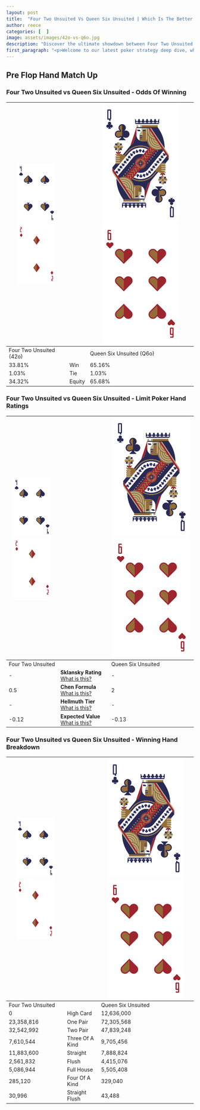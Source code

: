 ```yaml
---
layout: post
title:  "Four Two Unsuited Vs Queen Six Unsuited | Which Is The Better Hand In Poker? A Complete Guide"
author: reece
categories: [  ]
image: assets/images/42o-vs-q6o.jpg
description: "Discover the ultimate showdown between Four Two Unsuited and Queen Six Unsuited in poker! Uncover the odds, strategies, and scenarios where one hand triumphs over the other. Get ready to up your poker game with this thrilling analysis."
first_paragraph: "<p>Welcome to our latest poker strategy deep dive, where we're pitting two distinct hands against each other in a high-stakes showdown: Four Two Unsuited vs Queen Six Unsuited.</p><p>In the dynamic world of poker, every decision counts, and knowing which hand holds the upper hand is key to your success at the table.</p><p>In this article, we'll dissect these two hands, explore the scenarios where one dominates the other, and equip you with the knowledge to make strategic choices that can tip the odds in your favor.</p><p>Get ready to unravel the intriguing dynamics of these poker hands and elevate your game to new heights.</p>"
---
```




[comment]: # (sp0)

## Pre Flop Hand Match Up

<div class="table hand-ratings" markdown="1"> 



### Four Two Unsuited vs Queen Six Unsuited - Odds Of Winning


    
| ![image info](assets/images/hand1/4.png) ![image info](assets/images/hand1/2o.png) |  | ![image info](assets/images/hand2/Q.png) ![image info](assets/images/hand2/6o.png) |
| -------- | -------- | -------- |
| Four Two Unsuited (42o) |  | Queen Six Unsuited (Q6o) |
| 33.81% | Win | 65.16% |
| 1.03% | Tie | 1.03% |
| 34.32% | Equity | 65.68% |




[comment]: # (sp1)



### Four Two Unsuited vs Queen Six Unsuited - Limit Poker Hand Ratings


    
| ![image info](assets/images/hand1/4.png) ![image info](assets/images/hand1/2o.png) |  | ![image info](assets/images/hand2/Q.png) ![image info](assets/images/hand2/6o.png) |
| -------- | -------- | -------- |
| Four Two Unsuited |  | Queen Six Unsuited |
| - | **Sklansky Rating** [What is this?](/sklansky-rating-explained) | - |
| 0.5 | **Chen Formula** [What is this?](/chen-formula-explained) | 2 |
| - | **Hellmuth Tier** [What is this?](/Hellmuth-tier-explained) | - |
| -0.12 | **Expected Value** [What is this?](/expected-value-explained) | -0.13 |




[comment]: # (sp2)



### Four Two Unsuited vs Queen Six Unsuited - Winning Hand Breakdown


    
| ![image info](assets/images/hand1/4.png) ![image info](assets/images/hand1/2o.png) |  | ![image info](assets/images/hand2/Q.png) ![image info](assets/images/hand2/6o.png) |
| -------- | -------- | -------- |
| Four Two Unsuited |  | Queen Six Unsuited |
| 0 | High Card | 12,636,000 |
| 23,358,816 | One Pair | 72,305,568 |
| 32,542,992 | Two Pair | 47,839,248 |
| 7,610,544 | Three Of A Kind | 9,705,456 |
| 11,883,600 | Straight | 7,888,824 |
| 2,561,832 | Flush | 4,415,076 |
| 5,086,944 | Full House | 5,505,408 |
| 285,120 | Four Of A Kind | 329,040 |
| 30,996 | Straight Flush | 43,488 |




[comment]: # (sp3)



</div>

[comment]: # (sp4)



[comment]: # (sp5)

